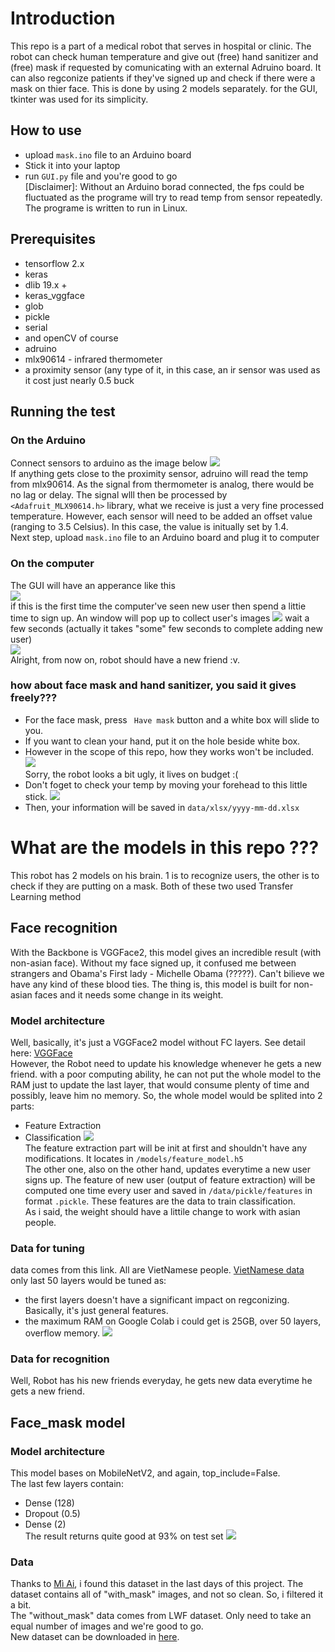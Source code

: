 # Introduction
 This repo is a part of a medical robot that serves in hospital or clinic. The robot can check human temperature and give out (free) hand sanitizer and (free) mask if requested by comunicating with an external Adruino board.
 It can also regconize patients if they've signed up and check if there were a mask on thier face. This is done by using 2 models separately. 
 for the GUI, tkinter was used for its simplicity.
 
 ## How to use 
 - upload ``` mask.ino ``` file to an Arduino board
 - Stick it into your laptop
 - run ```GUI.py``` file and you're good to go   
 [Disclaimer]: Without an Arduino borad connected, the fps could be fluctuated as the programe will try to read temp from sensor repeatedly.  
 The programe is written to run in Linux.
 
 ## Prerequisites
 
 - tensorflow 2.x
 - keras 
 - dlib 19.x +
 - keras_vggface
 - glob
 - pickle
 - serial
 - and openCV of course
 - adruino
 - mlx90614 - infrared thermometer
 - a proximity sensor (any type of it, in this case, an ir sensor was used as it cost just nearly 0.5 buck

## Running the test
### On the Arduino
Connect sensors to arduino as the image below
![](data/examples/diagram.jpg)  
If anything gets close to the proximity sensor, adruino will read the temp from mlx90614. As the signal from thermometer is analog, there would be no lag or delay. The signal wlll then be processed by ``` <Adafruit_MLX90614.h>``` library, what we receive is just a very fine processed temperature. However, each sensor will need to be added an offset value (ranging to 3.5 Celsius). In this case, the value is initually set by 1.4.  
Next step, upload ``` mask.ino ``` file to an Arduino board and plug it to computer
### On the computer
The GUI will have an apperance like this  
![](data/examples/init.png)  
if this is the first time the computer've seen new user then spend a littie time to sign up. An window will pop up to collect user's images
![](data/examples/sign_up.png) 
wait a few seconds (actually it takes "some" few seconds to complete adding new user)  
![](data/examples/done.png)  
Alright, from now on, robot should have a new friend :v.  
### how about face mask and hand sanitizer, you said it gives freely???
- For the face mask, press ``` Have mask``` button and a white box will slide to you.
- If you want to clean your hand, put it on the hole beside white box.
- However in the scope of this repo, how they works won't be included. 
![](data/examples/face_mask_2.jpeg)  
Sorry, the robot looks a bit ugly, it lives on budget :(
- Don't foget to check your temp by moving your forehead to this little stick.
![](data/examples/temp.jpg)
- Then, your information will be saved in ```data/xlsx/yyyy-mm-dd.xlsx```

# What are the models in this repo ???

This robot has 2 models on his brain. 1 is to recognize users, the other is to check if they are putting on a mask. Both of these two used Transfer Learning method
## Face recognition
With the Backbone is VGGFace2, this model gives an incredible result (with non-asian face). Without my face signed up, it confused me between strangers and Obama's First lady - Michelle Obama (?????). Can't bilieve we have any kind of these blood ties.
The thing is, this model is built for non-asian faces and it needs some change in its weight.
### Model architecture
Well, basically, it's just a VGGFace2 model without FC layers. See detail here: [VGGFace](https://www.researchgate.net/publication/318798243_Artificial_Intelligent_System_for_Automatic_Depression_Level_Analysis_through_Visual_and_Vocal_Expressions)  
However, the Robot need to update his knowledge whenever he gets a new friend. with a poor computing ability, he can not put the whole model to the RAM just to update the last layer, that would consume plenty of time and possibly, leave him no memory. So, the whole model would be splited into 2 parts: 
- Feature Extraction
- Classification
![](data/examples/Architecture.png)  
The feature extraction part will be init at first and shouldn't have any modifications. It locates in ```/models/feature_model.h5```  
The other one, also on the other hand, updates everytime a new user signs up. The feature of new user (output of feature extraction) will be computed one time    every user and saved in ```/data/pickle/features``` in format ```.pickle```. These features are the data to train classification.  
As i said, the weight should have a littile change to work with asian people.  
### Data for tuning
data comes from this link. All are VietNamese people.
[VietNamese data](https://viblo.asia/p/vn-celeb-du-lieu-khuon-mat-nguoi-noi-tieng-viet-nam-va-bai-toan-face-recognition-Az45bG9VKxY)  
only last 50 layers would be tuned as:
- the first layers doesn't have a significant impact on regconizing. Basically, it's just general features.
- the maximum RAM on Google Colab i could get is 25GB, over 50 layers, overflow memory.
![](fata/examples/loss.png)
### Data for recognition
Well, Robot has his new friends everyday, he gets new data everytime he gets a new friend.

## Face_mask model
### Model architecture
This model bases on MobileNetV2, and again, top_include=False.  
The last few layers contain:
- Dense (128)
- Dropout (0.5)
- Dense (2)  
The result returns quite good at 93% on test set
![](data/examples/loss_2.png)
### Data
Thanks to [Mì Ai](https://www.miai.vn/thu-vien-mi-ai/), i found this dataset in the last days of this project.
The dataset contains all of "with_mask" images, and not so clean. So, i filtered it a bit.  
The "without_mask" data comes from LWF dataset. Only need to take an equal number of images and we're good to go.  
New dataset can be downloaded in [here](https://drive.google.com/drive/folders/1Kyju0sJ5jR9wdRYQTGI1nXdRhpr_FJUS?usp=sharing).


